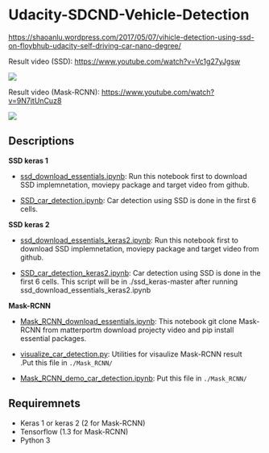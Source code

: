 # Udacity-SDCND-Vehicle-Detection

https://shaoanlu.wordpress.com/2017/05/07/vihicle-detection-using-ssd-on-floybhub-udacity-self-driving-car-nano-degree/


Result video (SSD): https://www.youtube.com/watch?v=Vc1g27yJgsw

![](https://github.com/shaoanlu/Udacity-SDCND-Vehicle-Detection/raw/master/result.gif)

Result video (Mask-RCNN): https://www.youtube.com/watch?v=9N7jtUnCuz8

![](https://github.com/shaoanlu/Udacity-SDCND-Vehicle-Detection/raw/master/mask_rcnn_car_detection.gif)

## Descriptions

**SSD keras 1**

- [ssd_download_essentials.ipynb](https://github.com/shaoanlu/Udacity-SDCND-Vehicle-Detection/blob/master/ssd_download_essentials.ipynb): Run this notebook first to download SSD implemnetation, moviepy package and target video from github.

- [SSD_car_detection.ipynb](https://github.com/shaoanlu/Udacity-SDCND-Vehicle-Detection/blob/master/SSD_car_detection.ipynb): Car detection using SSD is done in the first 6 cells.

**SSD keras 2**

- [ssd_download_essentials_keras2.ipynb](https://github.com/shaoanlu/Udacity-SDCND-Vehicle-Detection/blob/master/ssd_download_essentials_keras2.ipynb): Run this notebook first to download SSD implemnetation, moviepy package and target video from github.

- [SSD_car_detection_keras2.ipynb](https://github.com/shaoanlu/Udacity-SDCND-Vehicle-Detection/blob/master/SSD_car_detection_keras2.ipyn): Car detection using SSD is done in the first 6 cells. This script will be in ./ssd_keras-master after running ssd_download_essentials_keras2.ipynb

**Mask-RCNN**

- [Mask_RCNN_download_essentials.ipynb](https://github.com/shaoanlu/Udacity-SDCND-Vehicle-Detection/blob/master/Mask_RCNN_download_essentials.ipynb): This notebook git clone Mask-RCNN from matterportm download projecty video and pip install essential packages.

- [visualize_car_detection.py](https://github.com/shaoanlu/Udacity-SDCND-Vehicle-Detection/blob/master/visualize_car_detection.py): Utilities for visaulize Mask-RCNN result .Put this file in `./Mask_RCNN/`

- [Mask_RCNN_demo_car_detection.ipynb](https://github.com/shaoanlu/Udacity-SDCND-Vehicle-Detection/blob/master/Mask_RCNN_demo_car_detection.ipynb): Put this file in `./Mask_RCNN/`

## Requiremnets

* Keras 1 or keras 2 (2 for Mask-RCNN)
* Tensorflow (1.3 for Mask-RCNN)
* Python 3

